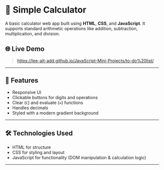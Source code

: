 # 🧮 Simple Calculator

A basic calculator web app built using **HTML**, **CSS**, and **JavaScript**. It supports standard arithmetic operations like addition, subtraction, multiplication, and division.

## 🌐 Live Demo

> https://lee-alt-add.github.io/JavaScript-Mini-Projects/to-do%20list/

---

## 📁 Features

- Responsive UI
- Clickable buttons for digits and operations
- Clear (`C`) and evaluate (`=`) functions
- Handles decimals
- Styled with a modern gradient background

---

## 🛠️ Technologies Used

- HTML for structure
- CSS for styling and layout
- JavaScript for functionality (DOM manipulation & calculation logic)

---
